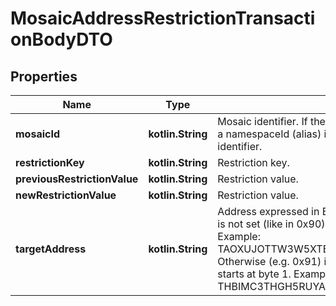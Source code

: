 
# MosaicAddressRestrictionTransactionBodyDTO

## Properties
Name | Type | Description | Notes
------------ | ------------- | ------------- | -------------
**mosaicId** | **kotlin.String** | Mosaic identifier. If the most significant bit of byte 0 is set, a namespaceId (alias) is used instead of the real mosaic identifier.  | 
**restrictionKey** | **kotlin.String** | Restriction key. | 
**previousRestrictionValue** | **kotlin.String** | Restriction value. | 
**newRestrictionValue** | **kotlin.String** | Restriction value. | 
**targetAddress** | **kotlin.String** | Address expressed in Base32 format. If the bit 0 of byte 0 is not set (like in 0x90), then it is a regular address. Example: TAOXUJOTTW3W5XTBQMQEX3SQNA6MCUVGXLXR3TA.  Otherwise (e.g. 0x91) it represents a namespace id which starts at byte 1. Example: THBIMC3THGH5RUYAAAAAAAAAAAAAAAAAAAAAAAA  | 



